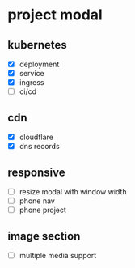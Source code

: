 # project modal
## kubernetes
- [x] deployment
- [x] service
- [x] ingress
- [ ] ci/cd

## cdn
- [x] cloudflare
- [x] dns records

## responsive
- [ ] resize modal with window width
- [ ] phone nav
- [ ] phone project

## image section
- [ ] multiple media support
